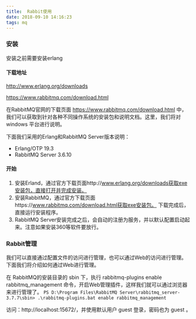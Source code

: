 ```yaml
---
title:  Rabbit使用
date: 2018-09-10 14:16:23
tags: mq
---
```

### 安装

安装之前需要安装erlang
#### 下载地址
http://www.erlang.org/downloads

https://www.rabbitmq.com/download.html


在RabbitMQ官网的下载页面 https://www.rabbitmq.com/download.html 中，我们可以获取到针对各种不同操作系统的安装包和说明文档。这里，我们将对 windows 平台进行说明。

下面我们采用的Erlang和RabbitMQ Server版本说明：

- Erlang/OTP 19.3
- RabbitMQ Server 3.6.10
#### 开始

1. 安装Erland，通过官方下载页面http://www.erlang.org/downloads获取exe安装包，直接打开并完成安装。
2. 安装RabbitMQ，通过官方下载页面https://www.rabbitmq.com/download.html获取exe安装包。 下载完成后，直接运行安装程序。
3. RabbitMQ Server安装完成之后，会自动的注册为服务，并以默认配置启动起来。注意如果安装360等软件要放行。


### Rabbit管理

我们可以直接通过配置文件的访问进行管理，也可以通过Web的访问进行管理。下面我们将介绍如何通过Web进行管理。

在 RabbitMQ的安装目录的 sbin 下，执行 rabbitmq-plugins enable rabbitmq_management 命令，开启Web管理插件，这样我们就可以通过浏览器来进行管理了。
`PS D:\Program Files\RabbitMQ Server\rabbitmq_server-3.7.7\sbin> .\rabbitmq-plugins.bat enable rabbitmq_management`

访问：http://localhost:15672/，并使用默认用户 guest 登录，密码也为 guest 。


